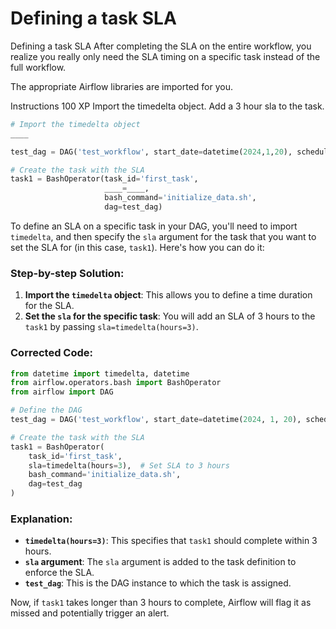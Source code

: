 # Defining a task SLA

Defining a task SLA
After completing the SLA on the entire workflow, you realize you really only need the SLA timing on a specific task instead of the full workflow.

The appropriate Airflow libraries are imported for you.

Instructions
100 XP
Import the timedelta object.
Add a 3 hour sla to the task.

```py
# Import the timedelta object
____

test_dag = DAG('test_workflow', start_date=datetime(2024,1,20), schedule_interval=None)

# Create the task with the SLA
task1 = BashOperator(task_id='first_task',
                     ____=____,
                     bash_command='initialize_data.sh',
                     dag=test_dag)


```

To define an SLA on a specific task in your DAG, you'll need to import `timedelta`, and then specify the `sla` argument for the task that you want to set the SLA for (in this case, `task1`). Here's how you can do it:

### Step-by-step Solution:

1. **Import the `timedelta` object**: This allows you to define a time duration for the SLA.
2. **Set the `sla` for the specific task**: You will add an SLA of 3 hours to the `task1` by passing `sla=timedelta(hours=3)`.

### Corrected Code:

```python
from datetime import timedelta, datetime
from airflow.operators.bash import BashOperator
from airflow import DAG

# Define the DAG
test_dag = DAG('test_workflow', start_date=datetime(2024, 1, 20), schedule_interval=None)

# Create the task with the SLA
task1 = BashOperator(
    task_id='first_task',
    sla=timedelta(hours=3),  # Set SLA to 3 hours
    bash_command='initialize_data.sh',
    dag=test_dag
)
```

### Explanation:
- **`timedelta(hours=3)`**: This specifies that `task1` should complete within 3 hours.
- **`sla` argument**: The `sla` argument is added to the task definition to enforce the SLA.
- **`test_dag`**: This is the DAG instance to which the task is assigned.

Now, if `task1` takes longer than 3 hours to complete, Airflow will flag it as missed and potentially trigger an alert.